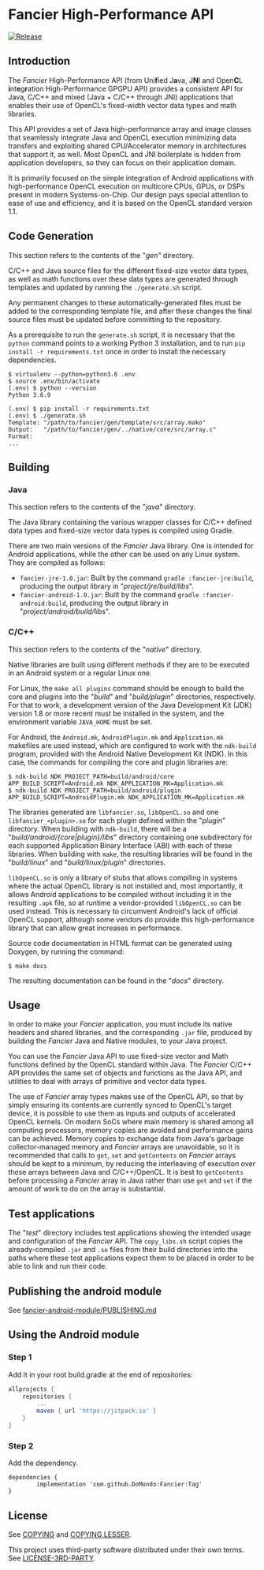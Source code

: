 ﻿# Fancier High-Performance API
[![Release](https://jitpack.io/v/DoMondo/Fancier.svg)](https://jitpack.io/#DoMondo/Fancier)

## Introduction

The _Fancier_ High-Performance API (from Uni**f**ied J**a**va, J**N**I and Open**C**L
**i**nt**e**g**r**ation High-Performance GPGPU API) provides a consistent API for Java, C/C++ and
mixed (Java + C/C++ through JNI) applications that enables their use of OpenCL's fixed-width vector
data types and math libraries.

This API provides a set of Java high-performance array and image classes that seamlessly integrate
Java and OpenCL execution minimizing data transfers and exploiting shared CPU/Accelerator memory in
architectures that support it, as well. Most OpenCL and JNI boilerplate is hidden from application
developers, so they can focus on their application domain.

It is primarily focused on the simple integration of Android applications with high-performance
OpenCL execution on multicore CPUs, GPUs, or DSPs present in modern Systems-on-Chip. Our design pays
special attention to ease of use and efficiency, and it is based on the OpenCL standard version 1.1.

## Code Generation

This section refers to the contents of the "_gen_" directory.

C/C++ and Java source files for the different fixed-size vector data types, as well as math
functions over these data types are generated through templates and updated by running the
`./generate.sh` script.

Any permanent changes to these automatically-generated files must be added to the corresponding
template file, and after these changes the final source files must be updated before committing to
the repository.

As a prerequisite to run the `generate.sh` script, it is necessary that the `python` command points
to a working Python 3 installation, and to run `pip install -r requirements.txt` once in order to
install the necessary dependencies.

```
$ virtualenv --python=python3.6 .env
$ source .env/bin/activate
(.env) $ python --version
Python 3.6.9

(.env) $ pip install -r requirements.txt
(.env) $ ./generate.sh
Template: "/path/to/fancier/gen/template/src/array.mako"
Output:   "/path/to/fancier/gen/../native/core/src/array.c"
Format:
...
```

## Building

### Java

This section refers to the contents of the "_java_" directory.

The Java library containing the various wrapper classes for C/C++ defined data types and fixed-size
vector data types is compiled using Gradle.

There are two main versions of the _Fancier_ Java library. One is intended for Android
applications, while the other can be used on any Linux system. They are compiled as follows:

- `fancier-jre-1.0.jar`: Built by the command `gradle :fancier-jre:build`, producing the output
library in "_project/jre/build/libs_".
- `fancier-android-1.0.jar`: Built by the command `gradle :fancier-android:build`, producing the
output library in "_project/android/build/libs_".

### C/C++

This section refers to the contents of the "_native_" directory.

Native libraries are built using different methods if they are to be executed in an Android system
or a regular Linux one.

For Linux, the `make all plugins` command should be enough to build the core and plugins into the
"_build_" and "_build/plugin_" directories, respectively. For that to work, a development version of
the Java Development Kit (JDK) version 1.8 or more recent must be installed in the system, and the
environment variable `JAVA_HOME` must be set.

For Android, the `Android.mk`, `AndroidPlugin.mk` and `Application.mk` makefiles are used instead,
which are configured to work with the `ndk-build` program, provided with the Android Native
Development Kit (NDK). In this case, the commands for compiling the core and plugin libraries are:
```
$ ndk-build NDK_PROJECT_PATH=build/android/core APP_BUILD_SCRIPT=Android.mk NDK_APPLICATION_MK=Application.mk
$ ndk-build NDK_PROJECT_PATH=build/android/plugin APP_BUILD_SCRIPT=AndroidPlugin.mk NDK_APPLICATION_MK=Application.mk
```

The libraries generated are `libfancier.so`, `libOpenCL.so` and one `libfancier_<plugin>.so` for
each plugin defined within the "_plugin_" directory. When building with `ndk-build`, there will be
a "_build/android/{core|plugin}/libs_" directory containing one subdirectory for each supported
Application Binary Interface (ABI) with each of these libraries. When building with `make`, the
resulting libraries will be found in the "_build/linux_" and "_build/linux/plugin_" directories.

`libOpenCL.so` is only a library of stubs that allows compiling in systems where the actual OpenCL
library is not installed and, most importantly, it allows Android applications to be compiled
without including it in the resulting `.apk` file, so at runtime a vendor-provided `libOpenCL.so`
can be used instead. This is necessary to circumvent Android's lack of official OpenCL support,
although some vendors do provide this high-performance library that can allow great increases in
performance.

Source code documentation in HTML format can be generated using Doxygen, by running the command:
```
$ make docs
```

The resulting documentation can be found in the "_docs_" directory.

## Usage

In order to make your _Fancier_ application, you must include its native headers and shared
libraries, and the corresponding `.jar` file, produced by building the _Fancier_ Java and Native
modules, to your Java project.

You can use the _Fancier_ Java API to use fixed-size vector and Math functions defined by the
OpenCL standard within Java. The _Fancier_ C/C++ API provides the same set of objects and functions
as the Java API, and utilities to deal with arrays of primitive and vector data types.

The use of _Fancier_ array types makes use of the OpenCL API, so that by simply ensuring its
contents are currently synced to OpenCL's target device, it is possible to use them as inputs and
outputs of accelerated OpenCL kernels. On modern SoCs where main memory is shared among all
computing processors, memory copies are avoided and performance gains can be achieved. Memory
copies to exchange data from Java's garbage collector-managed memory and _Fancier_ arrays are
unavoidable, so it is recommended that calls to `get`, `set` and `getContents` on _Fancier_ arrays
should be kept to a minimum, by reducing the interleaving of execution over these arrays between
Java and C/C++/OpenCL. It is best to `getContents` before processing a _Fancier_ array in Java
rather than use `get` and `set` if the amount of work to do on the array is substantial.

## Test applications

The "_test_" directory includes test applications showing the intended usage and configuration of
the _Fancier_ API. The `copy_libs.sh` script copies the already-compiled `.jar` and `.so` files from
their build directories into the paths where these test applications expect them to be placed in
order to be able to link and run their code.

## Publishing the android module
See [fancier-android-module/PUBLISHING.md](fancier-android-module/PUBLISHING.md)

## Using the Android module

### Step 1
Add it in your root build.gradle at the end of repositories:
```groovy
allprojects {
	repositories {
		...
		maven { url 'https://jitpack.io' }
	}
}
```
### Step 2
Add the dependency.
```
dependencies {
        implementation 'com.github.DoMondo:Fancier:Tag'
}
```

## License

See [COPYING](COPYING.txt) and [COPYING.LESSER](COPYING.LESSER.txt).

This project uses third-party software distributed under their own terms. See
[LICENSE-3RD-PARTY](LICENSE-3RD-PARTY.txt).

